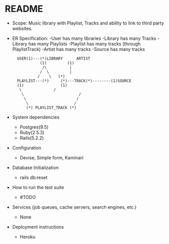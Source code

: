 # README

* Scope: Music library with Playlist, Tracks and ability to link to third party websites.

* ER Specification:
	-User has many libraries
	-Library has many Tracks
	-Library has many Playlists
	-Playlist has many tracks (through PlaylistTrack)
	-Artist has many tracks
	-Source has many tracks
	

		USER(1)---(*)LIBRARY	  ARTIST
			      (1)         (1)
			       /\          |
			      /  \         |
			     /    \	  (*)
		PLAYLIST---(*)     (*)---TRACK(*)--------(1)SOURCE
		(1)		           (1) 
		 \			    /
		  \                        /
		   \                      /
		    \                    /
		    (*) PLAYLIST_TRACK (*)
			  


* System dependencies
	- Postgres(9.5)
	- Ruby(2.5.3)
	- Rails(5.2.2)

* Configuration
	- Devise, Simple form, Kaminari

* Database Initialization
	- rails db:reset

* How to run the test suite
	- #TODO

* Services (job queues, cache servers, search engines, etc.)
	- None

* Deployment instructions
	- Heroku

